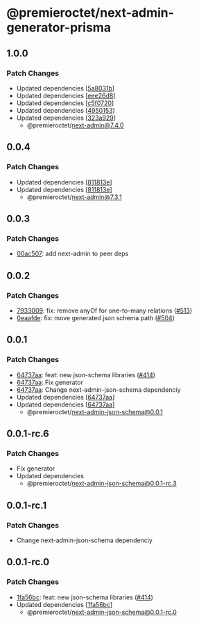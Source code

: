 # @premieroctet/next-admin-generator-prisma

## 1.0.0

### Patch Changes

- Updated dependencies [[5a8031b](https://github.com/premieroctet/next-admin/commit/5a8031ba53f00ef205920f0566d0a3696edab552)]
- Updated dependencies [[eee26d8](https://github.com/premieroctet/next-admin/commit/eee26d84c3b7c515897c961e4d09fe3a52b24857)]
- Updated dependencies [[c5f0720](https://github.com/premieroctet/next-admin/commit/c5f0720435c2e07d15faf4088b0fab967d144607)]
- Updated dependencies [[4950153](https://github.com/premieroctet/next-admin/commit/49501530db21d746bb3b70bd87d364f7532b743e)]
- Updated dependencies [[323a929](https://github.com/premieroctet/next-admin/commit/323a9294bd0cf3116c8a6dc047bf45c335363d2b)]
  - @premieroctet/next-admin@7.4.0

## 0.0.4

### Patch Changes

- Updated dependencies [[811813e](https://github.com/premieroctet/next-admin/commit/811813e7532719fae0b88396123a60b2abe551c4)]
- Updated dependencies [[811813e](https://github.com/premieroctet/next-admin/commit/811813e7532719fae0b88396123a60b2abe551c4)]
  - @premieroctet/next-admin@7.3.1

## 0.0.3

### Patch Changes

- [00ac507](https://github.com/premieroctet/next-admin/commit/00ac507d596bfb668fe33849535ba59f6fb8e2ce): add next-admin to peer deps

## 0.0.2

### Patch Changes

- [7933009](https://github.com/premieroctet/next-admin/commit/793300945c44c54f922652e21815e2fd31614dc5): fix: remove anyOf for one-to-many relations ([#513](https://github.com/premieroctet/next-admin/issues/513))
- [0eaafde](https://github.com/premieroctet/next-admin/commit/0eaafde0b9ccd6a3e7755f7576e9fc5d90483891): fix: move generated json schema path ([#504](https://github.com/premieroctet/next-admin/issues/504))

## 0.0.1

### Patch Changes

- [64737aa](https://github.com/premieroctet/next-admin/commit/64737aaf636ee958efd028165ab4dd9ec050e29f): feat: new json-schema libraries ([#414](https://github.com/premieroctet/next-admin/issues/414))
- [64737aa](https://github.com/premieroctet/next-admin/commit/64737aaf636ee958efd028165ab4dd9ec050e29f): Fix generator
- [64737aa](https://github.com/premieroctet/next-admin/commit/64737aaf636ee958efd028165ab4dd9ec050e29f): Change next-admin-json-schema dependenciy
- Updated dependencies [[64737aa](https://github.com/premieroctet/next-admin/commit/64737aaf636ee958efd028165ab4dd9ec050e29f)]
- Updated dependencies [[64737aa](https://github.com/premieroctet/next-admin/commit/64737aaf636ee958efd028165ab4dd9ec050e29f)]
  - @premieroctet/next-admin-json-schema@0.0.1

## 0.0.1-rc.6

### Patch Changes

- Fix generator
- Updated dependencies
  - @premieroctet/next-admin-json-schema@0.0.1-rc.3

## 0.0.1-rc.1

### Patch Changes

- Change next-admin-json-schema dependenciy

## 0.0.1-rc.0

### Patch Changes

- [1fa56bc](https://github.com/premieroctet/next-admin/commit/1fa56bc): feat: new json-schema libraries ([#414](https://github.com/premieroctet/next-admin/issues/414))
- Updated dependencies [[1fa56bc](https://github.com/premieroctet/next-admin/commit/1fa56bc)]
  - @premieroctet/next-admin-json-schema@0.0.1-rc.0
